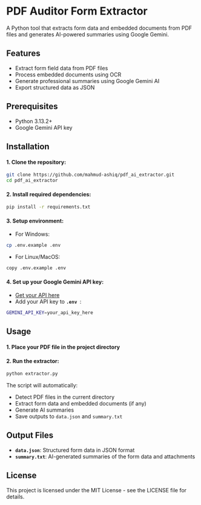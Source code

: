 # PDF Auditor Form Extractor

A Python tool that extracts form data and embedded documents from PDF files and generates AI-powered summaries using Google Gemini.

## Features

- Extract form field data from PDF files
- Process embedded documents using OCR
- Generate professional summaries using Google Gemini AI
- Export structured data as JSON

## Prerequisites

- Python 3.13.2+
- Google Gemini API key

## Installation

#### 1. Clone the repository:

```bash
git clone https://github.com/mahmud-ashiq/pdf_ai_extractor.git
cd pdf_ai_extractor
```

#### 2. Install required dependencies:

```bash
pip install -r requirements.txt
```

#### 3. Setup environment:

- For Windows:

```bash
cp .env.example .env
```

- For Linux/MacOS:

```bash
copy .env.example .env
```

#### 4. Set up your Google Gemini API key:

- [Get your API here](https://www.googleadservices.com/pagead/aclk?sa=L&ai=DChsSEwjJm9TnhYiOAxUHwkwCHQIyCF0YACICCAEQABoCdG0&co=1&ase=2&gclid=CjwKCAjw9uPCBhATEiwABHN9K9oc5a_xaqkmRTTGyLuOH-1Hb41z5E8gVIXhHQbJ8HCH6KICzrr9sxoCvSgQAvD_BwE&ei=xItZaJmGMLu9seMPlovLmQ0&ohost=www.google.com&cid=CAESVuD2vd4sbbnY2tSJBC448cAMj3exRQoq6tixV90YMfzc2rmRSdkHSAB16jzcc3O2oIducry9Tvff9891azwcsA1Z7n4YElzWUJ2RQwf7V7yzC85Mksc3&category=acrcp_v1_45&sig=AOD64_3X4BULVq-oo-5RUPVNYhWIDz7C8w&q&sqi=2&nis=4&adurl&ved=2ahUKEwiZ-M3nhYiOAxW7XmwGHZbFMtMQ0Qx6BAgJEAE)
- Add your API key to **`.env `**:

```bash
GEMINI_API_KEY=your_api_key_here
```

## Usage

#### 1. Place your PDF file in the project directory

#### 2. Run the extractor:

```bash
python extractor.py
```

The script will automatically:

- Detect PDF files in the current directory
- Extract form data and embedded documents (if any)
- Generate AI summaries
- Save outputs to `data.json` and `summary.txt`

## Output Files

- **`data.json`**: Structured form data in JSON format
- **`summary.txt`**: AI-generated summaries of the form data and attachments

## License

This project is licensed under the MIT License - see the LICENSE file for details.
